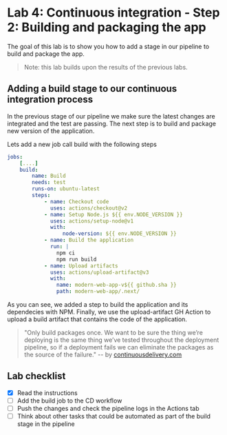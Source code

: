 # Lab 4: Continuous integration - Step 2: Building and packaging the app

The goal of this lab is to show you how to add a stage in our pipeline to build and package the app.

> Note: this lab builds upon the results of the previous labs.

## Adding a build stage to our continuous integration process

In the previous stage of our pipeline we make sure the latest changes are integrated and the test are passing. The next step is to build and package new version of the application.

Lets add a new job call build with the following steps

```yaml
jobs:
    [....]
    build:
        name: Build
        needs: test
        runs-on: ubuntu-latest
        steps:
            - name: Checkout code
              uses: actions/checkout@v2
            - name: Setup Node.js ${{ env.NODE_VERSION }}
              uses: actions/setup-node@v1
              with:
                  node-version: ${{ env.NODE_VERSION }}
            - name: Build the application
              run: |
                npm ci
                npm run build
            - name: Upload artifacts
              uses: actions/upload-artifact@v3
              with:
                name: modern-web-app-v${{ github.sha }}
                path: modern-web-app/.next/

```

As you can see, we added a step to build the application and its dependecies with NPM. Finally, we use the upload-artifact GH Action to upload a build artifact that contains the code of the application.

> "Only build packages once. We want to be sure the thing we’re deploying is the same thing we’ve tested throughout the deployment pipeline, so if a deployment fails we can eliminate the packages as the source of the failure." -- by [continuousdelivery.com](https://continuousdelivery.com/implementing/patterns/)

## Lab checklist

- [x] Read the instructions
- [ ] Add the build job to the CD workflow
- [ ] Push the changes and check the pipeline logs in the Actions tab
- [ ] Think about other tasks that could be automated as part of the build stage in the pipeline
